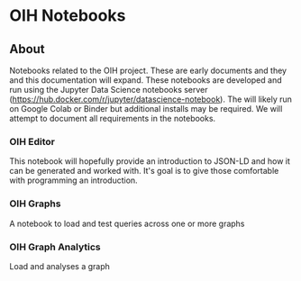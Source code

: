 # OIH Notebooks

## About

Notebooks related to the OIH project.  These are early documents and they and 
this documentation will expand.  These notebooks are developed and run using 
the Jupyter Data Science notebooks server (https://hub.docker.com/r/jupyter/datascience-notebook).  The will likely run on Google Colab or Binder but additional installs
may be required.   We will attempt to document all requirements in the notebooks.

### OIH Editor

This notebook will hopefully provide an introduction to JSON-LD and how
it can be generated and worked with.  It's goal is to give those 
comfortable with programming an introduction.

### OIH Graphs

A notebook to load and test queries across one or more graphs


### OIH Graph Analytics 

Load and analyses a graph
